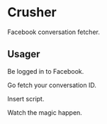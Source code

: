 # Crusher
Facebook conversation fetcher.

## Usager

Be logged in to Facebook.

Go fetch your conversation ID.

Insert script.

Watch the magic happen.
